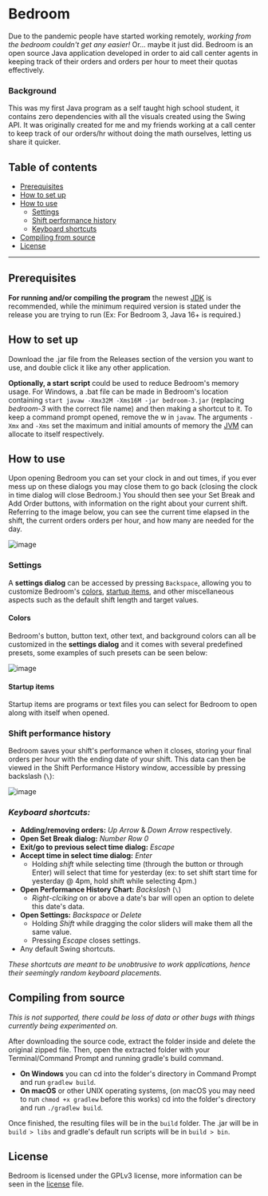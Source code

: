 # Bedroom
Due to the pandemic people have started working remotely, _working from the bedroom couldn't get any easier!_
Or... maybe it just did. Bedroom is an open source Java application developed in order to aid call center 
agents in keeping track of their orders and orders per hour to meet their quotas effectively.

### Background
This was my first Java program as a self taught high school student, it contains zero dependencies with all 
the visuals created using the Swing API. It was originally created for me and my friends working at a call 
center to keep track of our orders/hr without doing the math ourselves, letting us share it quicker.

## Table of contents
* [Prerequisites](https://github.com/swiftsatchel/bedroom#prerequisites)
* [How to set up](https://github.com/swiftsatchel/bedroom#how-to-set-up)
* [How to use](https://github.com/swiftsatchel/bedroom#how-to-use)
   * [Settings](https://github.com/swiftsatchel/bedroom#settings)
   * [Shift performance history](https://github.com/swiftsatchel/bedroom#shift-performance-history)
   * [Keyboard shortcuts](https://github.com/swiftsatchel/bedroom#keyboard-shortcuts)
* [Compiling from source](https://github.com/swiftsatchel/bedroom#compiling-from-source)
* [License](https://github.com/swiftsatchel/bedroom#license)

---

## Prerequisites
**For running and/or compiling the program** the newest [JDK](https://www.adoptium.net) is recommended, while 
the minimum required version is stated under the release you are trying to run (Ex: For Bedroom 3, Java 16+ is 
required.)

## How to set up
Download the .jar file from the Releases section of the version you want to use, and double click it like any 
other application.

**Optionally, a start script** could be used to reduce Bedroom's memory usage. For Windows, a .bat file can 
be made in Bedroom's location containing ```start javaw -Xmx32M -Xms16M -jar bedroom-3.jar``` (replacing 
_bedroom-3_ with the correct file name) and then making a shortcut to it. To keep a command prompt opened, 
remove the w in ```javaw```. The arguments ```-Xmx``` and ```-Xms``` set the maximum and initial amounts of 
memory the [JVM](https://en.wikipedia.org/wiki/Java_virtual_machine) can allocate to itself respectively.

## How to use
Upon opening Bedroom you can set your clock in and out times, if you ever mess up on these dialogs you may 
close them to go back (closing the clock in time dialog will close Bedroom.) You should then see your Set 
Break and Add Order buttons, with information on the right about your current shift. Referring to the image 
below, you can see the current time elapsed in the shift, the current orders orders per hour, and how many 
are needed for the day.

![image](https://user-images.githubusercontent.com/76508651/139172535-f767f0d3-d79a-4a1d-814f-54b7acb14dae.png)

### Settings
A **settings dialog** can be accessed by pressing ```Backspace```, allowing you to customize Bedroom's
[colors](https://github.com/swiftsatchel/bedroom#colors), 
[startup items](https://github.com/swiftsatchel/bedroom#startup-items), and other miscellaneous aspects
such as the default shift length and target values.

#### Colors
Bedroom's button, button text, other text, and background colors can all be customized in the **settings
dialog** and it comes with several predefined presets, some examples of such presets can be seen below:

![image](https://user-images.githubusercontent.com/76508651/139310337-96c5fd03-7c6c-4b70-87dd-ce64314ea56c.png)

#### Startup items
Startup items are programs or text files you can select for Bedroom to open along with itself when opened.

### Shift performance history
Bedroom saves your shift's performance when it closes, storing your final orders per hour with the ending 
date of your shift. This data can then be viewed in the Shift Performance History window, accessible by
pressing backslash (```\```):

![image](https://user-images.githubusercontent.com/76508651/139307751-f6280e10-82fd-470c-aacb-6d03da764413.png)

### _Keyboard shortcuts:_
* **Adding/removing orders:** _Up Arrow_ & _Down Arrow_ respectively.
* **Open Set Break dialog:** _Number Row 0_
* **Exit/go to previous select time dialog:** _Escape_
* **Accept time in select time dialog:** _Enter_
   * Holding _shift_ while selecting time (through the button or through Enter) will select that time for yesterday (ex: to set shift start time for yesterday @ 4pm, hold shift while selecting 4pm.) 
* **Open Performance History Chart:** _Backslash_ (```\```)
   * _Right-clciking_ on or above a date's bar will open an option to delete this date's data.
* **Open Settings:** _Backspace_ or _Delete_
   * Holding _Shift_ while dragging the color sliders will make them all the same value.
   * Pressing _Escape_ closes settings.
* Any default Swing shortcuts.

_These shortcuts are meant to be unobtrusive to work applications,
hence their seemingly random keyboard placements._

## Compiling from source
_This is not supported, there could be loss of data or other bugs with things currently being experimented on._

After downloading the source code, extract the folder inside and delete the original zipped file. Then, open the 
extracted folder with your Terminal/Command Prompt and running gradle's build command.

* **On Windows** you can cd into the folder's directory in Command Prompt and run ```gradlew build```.
* **On macOS** or other UNIX operating systems, (on macOS you may need to run ```chmod +x gradlew``` before this
works) cd into the folder's directory and run ```./gradlew build```. 

Once finished, the resulting files will be in the ```build``` folder. The .jar will be in ```build > libs``` and 
gradle's default run scripts will be in ```build > bin```.

## License
Bedroom is licensed under the GPLv3 license, more information can be seen in the 
[license](https://www.github.com/swiftsatchel/bedroom/blob/v3.0-dev/LICENSE) file.
